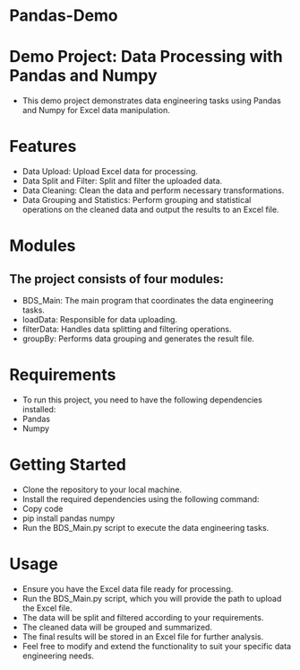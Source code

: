 # Pandas-Demo

# Demo Project: Data Processing with Pandas and Numpy
* This demo project demonstrates data engineering tasks using Pandas and Numpy for Excel data manipulation.

# Features
* Data Upload: Upload Excel data for processing.
* Data Split and Filter: Split and filter the uploaded data.
* Data Cleaning: Clean the data and perform necessary transformations.
* Data Grouping and Statistics: Perform grouping and statistical operations on the cleaned data and output the results to an Excel file.

# Modules
## The project consists of four modules:

* BDS_Main: The main program that coordinates the data engineering tasks.
* loadData: Responsible for data uploading.
* filterData: Handles data splitting and filtering operations.
* groupBy: Performs data grouping and generates the result file.

# Requirements
* To run this project, you need to have the following dependencies installed:
* Pandas
* Numpy

# Getting Started
* Clone the repository to your local machine.
* Install the required dependencies using the following command:
* Copy code
* pip install pandas numpy
* Run the BDS_Main.py script to execute the data engineering tasks.

# Usage
* Ensure you have the Excel data file ready for processing.
* Run the BDS_Main.py script, which you will provide the path to upload the Excel file.
* The data will be split and filtered according to your requirements.
* The cleaned data will be grouped and summarized.
* The final results will be stored in an Excel file for further analysis.
* Feel free to modify and extend the functionality to suit your specific data engineering needs.
 
